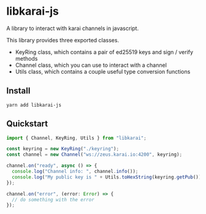 # libkarai-js

A library to interact with karai channels in javascript.

This library provides three exported classes.

- KeyRing class, which contains a pair of ed25519 keys and sign / verify methods
- Channel class, which you can use to interact with a channel
- Utils class, which contains a couple useful type conversion functions

## Install

```
yarn add libkarai-js
```

## Quickstart

```ts
import { Channel, KeyRing, Utils } from "libkarai";

const keyring = new KeyRing("./keyring");
const channel = new Channel("ws://zeus.karai.io:4200", keyring);

channel.on("ready", async () => {
  console.log("Channel info: ", channel.info());
  console.log("My public key is " + Utils.toHexString(keyring.getPub()));
});

channel.on("error", (error: Error) => {
  // do something with the error
});
```

